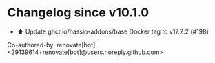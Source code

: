 # Changelog since v10.1.0
- ⬆️ Update ghcr.io/hassio-addons/base Docker tag to v17.2.2 (#198)

Co-authored-by: renovate[bot] <29139614+renovate[bot]@users.noreply.github.com> 
